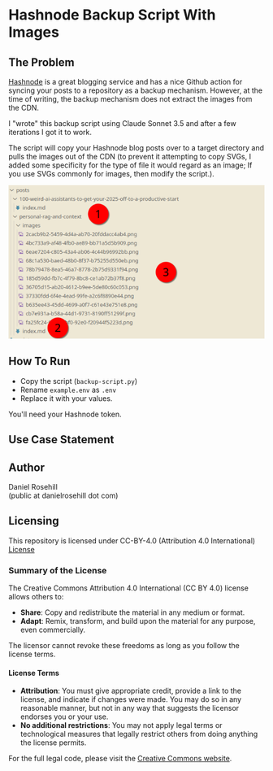 # Hashnode Backup Script With Images

## The Problem

[Hashnode](https://www.hashnode.com) is a great blogging service and has a nice Github action for syncing your posts to a repository as a backup mechanism. However,  at the time of writing, the backup mechanism does not extract the images from the CDN. 

I "wrote" this backup script using Claude Sonnet 3.5 and after a few iterations I got it to work. 

The script will copy your Hashnode blog posts over to a target directory and pulls the images out of the CDN (to prevent it attempting to copy SVGs, I added some specificity for the type of file it would regard as an image; If you use SVGs commonly for images, then modify the script.).

![alt text](images/folder-tree.png)

## How To Run

- Copy the script (`backup-script.py`)
- Rename `example.env` as `.env`
- Replace it with your values. 

You'll need your Hashnode token.

## Use Case Statement

## Author

Daniel Rosehill  
(public at danielrosehill dot com)

## Licensing

This repository is licensed under CC-BY-4.0 (Attribution 4.0 International) 
[License](https://creativecommons.org/licenses/by/4.0/)

### Summary of the License
The Creative Commons Attribution 4.0 International (CC BY 4.0) license allows others to:
- **Share**: Copy and redistribute the material in any medium or format.
- **Adapt**: Remix, transform, and build upon the material for any purpose, even commercially.

The licensor cannot revoke these freedoms as long as you follow the license terms.

#### License Terms
- **Attribution**: You must give appropriate credit, provide a link to the license, and indicate if changes were made. You may do so in any reasonable manner, but not in any way that suggests the licensor endorses you or your use.
- **No additional restrictions**: You may not apply legal terms or technological measures that legally restrict others from doing anything the license permits.

For the full legal code, please visit the [Creative Commons website](https://creativecommons.org/licenses/by/4.0/legalcode).